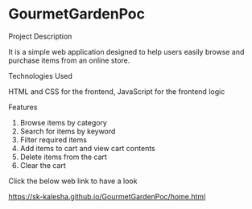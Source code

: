 # GourmetGardenPoc

Project Description

It is a simple web application designed to help users easily browse and purchase items from an online store. 

Technologies Used

HTML and CSS for the frontend,
JavaScript for the frontend logic

Features

1. Browse items by category
2. Search for items by keyword
3. Filter required items
4. Add items to cart and view cart contents
5. Delete items from the cart
6. Clear the cart

Click the below web link to have a look

https://sk-kalesha.github.io/GourmetGardenPoc/home.html

